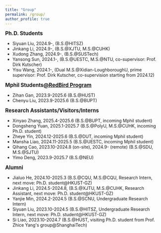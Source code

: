 ```yaml
---
title: "Group"
permalink: /group/
author_profile: true
---
```


<big>**Ph.D. Students**</big>

[//]: # (- Dongsheng Yuan, 2025.9- &#40;B.S.@PolyU, M.S.@CUHK&#41;)
[//]: # (- Jialuo He, 2025.9-, &#40;B.S.@CQU, M.S.@CQU&#41;)
- Siyuan Liu, 2024.9-, (B.S.@HITSZ)
- Jinkang Li, 2024.9-, (B.S.@XJTU, M.S.@CUHK)
- Xudong Zhang, 2024.9-, (B.S.@SUSTech)
- Yansong Sun, 2024.1-, (B.S.@UESTC, M.S.@NTU, co-supervisor: Prof. Dirk Kutscher)
- Yisu Wang, 2024.1-, (Dual M.S.@Xidian-LoughboroughU, prime supervisor: Prof. Dirk Kutscher, co-supervision starting from 2024.12)

<big>**Mphil Students[@RedBird Program](https://vptlo.hkust-gz.edu.cn/rbm/)**</big>

- Zihan Gan, 2023.9-2025.6 (B.S.@HUST)
- Chenyu Liu, 2023.9-2025.6 (B.S.@BUPT)

<big>**Research Assistants/Visitors/Interns**</big>

- Xinyao Zhang, 2025.4-2025.6 (B.S.@BUPT, incoming Mphil student)
- Dongsheng Yuan, 2025.1-2025.7 (B.S.@PolyU, M.S.@CUHK, incoming Ph.D. student)
- Zheye Yin, 2024.12-2025.6 (B.S.@DUT, incoming Mphil student)
- Mansha Liao, 2024.11-2025.5 (B.S.@UESTC, incoming Mphil student)
- Qihang Cao, 2023.10-2024.8 (on-site), 2024.9- (remote) (B.S.@SDU, M.S.@SJTU)
- Yimo Deng, 2023.9-2025.7 (B.S.@NEU)

<big>**Alumni**</big>

- Jialuo He, 2024.10-2025.3 (B.S.@CQU, M.S.@CQU, Research Intern, next move: Ph.D. student@HKUST-GZ)
- Jinkang Li, 2024.5-2024.8, (B.S.@XJTU, M.S.@CUHK, Research Assistant, next move: Ph.D. student@HKUST-GZ)
- Yanjie Min, 2024.2-2024.5 (B.S.@SCNU, Undergraduate Research Intern)
- Siyuan Liu, 2023.10-2024.5 (B.S.@HITSZ, Undergraduate Research Intern, next move: Ph.D. student@HKUST-GZ)
- Si Liao, 2023.10-2024.7 (B.S.@HUST, visiting Ph.D. student from Prof. Zhice Yang's group@ShanghaiTech)
